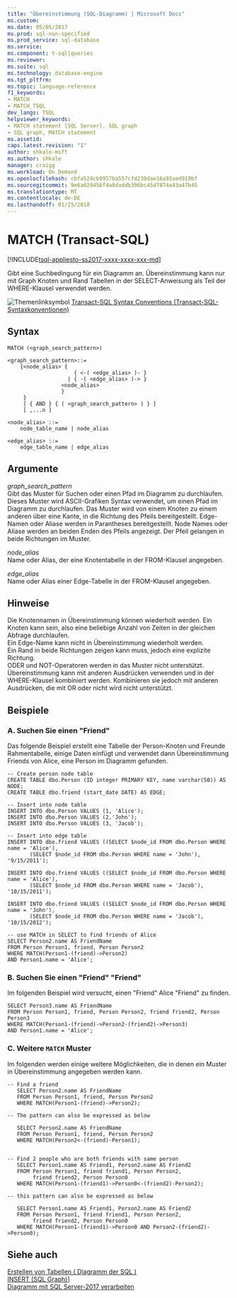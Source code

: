 ```yaml
---
title: "Übereinstimmung (SQL-Diagramm) | Microsoft Docs"
ms.custom: 
ms.date: 05/05/2017
ms.prod: sql-non-specified
ms.prod_service: sql-database
ms.service: 
ms.component: t-sql|queries
ms.reviewer: 
ms.suite: sql
ms.technology: database-engine
ms.tgt_pltfrm: 
ms.topic: language-reference
f1_keywords:
- MATCH
- MATCH_TSQL
dev_langs: TSQL
helpviewer_keywords:
- MATCH statement [SQL Server], SQL graph
- SQL graph, MATCH statement
ms.assetid: 
caps.latest.revision: "1"
author: shkale-msft
ms.author: shkale
manager: craigg
ms.workload: On Demand
ms.openlocfilehash: cbfa524cb9957ba557cfd239dae16a93aed919bf
ms.sourcegitcommit: 9e6a029456f4a8daddb396bc45d7874a43a47b45
ms.translationtype: MT
ms.contentlocale: de-DE
ms.lasthandoff: 01/25/2018
---
```

# <a name="match-transact-sql"></a>MATCH (Transact-SQL)
[!INCLUDE[tsql-appliesto-ss2017-xxxx-xxxx-xxx-md](../../includes/tsql-appliesto-ss2017-xxxx-xxxx-xxx-md.md)]

  Gibt eine Suchbedingung für ein Diagramm an. Übereinstimmung kann nur mit Graph Knoten und Rand Tabellen in der SELECT-Anweisung als Teil der WHERE-Klausel verwendet werden. 
  
 ![Themenlinksymbol](../../database-engine/configure-windows/media/topic-link.gif "Topic link icon") [Transact-SQL Syntax Conventions (Transact-SQL-Syntaxkonventionen)](../../t-sql/language-elements/transact-sql-syntax-conventions-transact-sql.md)  
  
## <a name="syntax"></a>Syntax  
  
```  
MATCH (<graph_search_pattern>)

<graph_search_pattern>::=
    {<node_alias> { 
                     { <-( <edge_alias> )- } 
                   | { -( <edge_alias> )-> }
                 <node_alias> 
                 } 
     }
     [ { AND } { ( <graph_search_pattern> ) } ]
     [ ,...n ]
  
<node_alias> ::=
    node_table_name | node_alias 

<edge_alias> ::=
    edge_table_name | edge_alias
```

## <a name="arguments"></a>Argumente  
*graph_search_pattern*  
Gibt das Muster für Suchen oder einen Pfad im Diagramm zu durchlaufen. Dieses Muster wird ASCII-Grafiken Syntax verwendet, um einen Pfad im Diagramm zu durchlaufen. Das Muster wird von einem Knoten zu einem anderen über eine Kante, in die Richtung des Pfeils bereitgestellt. Edge-Namen oder Aliase werden in Parantheses bereitgestellt. Node Names oder Aliase werden an beiden Enden des Pfeils angezeigt. Der Pfeil gelangen in beide Richtungen im Muster.

*node_alias*  
Name oder Alias, der eine Knotentabelle in der FROM-Klausel angegeben.

*edge_alias*  
Name oder Alias einer Edge-Tabelle in der FROM-Klausel angegeben.


## <a name="remarks"></a>Hinweise  
Die Knotennamen in Übereinstimmung können wiederholt werden.  Ein Knoten kann sein, also eine beliebige Anzahl von Zeiten in der gleichen Abfrage durchlaufen.  
Ein Edge-Name kann nicht in Übereinstimmung wiederholt werden.  
Ein Rand in beide Richtungen zeigen kann muss, jedoch eine explizite Richtung.  
ODER und NOT-Operatoren werden in das Muster nicht unterstützt. Übereinstimmung kann mit anderen Ausdrücken verwenden und in der WHERE-Klausel kombiniert werden. Kombinieren sie jedoch mit anderen Ausdrücken, die mit OR oder nicht wird nicht unterstützt. 

## <a name="examples"></a>Beispiele  
### <a name="a--find-a-friend"></a>A.  Suchen Sie einen "Friend" 
 Das folgende Beispiel erstellt eine Tabelle der Person-Knoten und Freunde Rahmentabelle, einige Daten einfügt und verwendet dann Übereinstimmung Friends von Alice, eine Person im Diagramm gefunden.

 ```
 -- Create person node table
 CREATE TABLE dbo.Person (ID integer PRIMARY KEY, name varchar(50)) AS NODE;
 CREATE TABLE dbo.friend (start_date DATE) AS EDGE;

 -- Insert into node table
 INSERT INTO dbo.Person VALUES (1, 'Alice');
 INSERT INTO dbo.Person VALUES (2,'John');
 INSERT INTO dbo.Person VALUES (3, 'Jacob');

-- Insert into edge table
INSERT INTO dbo.friend VALUES ((SELECT $node_id FROM dbo.Person WHERE name = 'Alice'),
        (SELECT $node_id FROM dbo.Person WHERE name = 'John'), '9/15/2011');

INSERT INTO dbo.friend VALUES ((SELECT $node_id FROM dbo.Person WHERE name = 'Alice'),
        (SELECT $node_id FROM dbo.Person WHERE name = 'Jacob'), '10/15/2011');

INSERT INTO dbo.friend VALUES ((SELECT $node_id FROM dbo.Person WHERE name = 'John'),
        (SELECT $node_id FROM dbo.Person WHERE name = 'Jacob'), '10/15/2012');

-- use MATCH in SELECT to find friends of Alice
SELECT Person2.name AS FriendName
FROM Person Person1, friend, Person Person2
WHERE MATCH(Person1-(friend)->Person2)
AND Person1.name = 'Alice';

 ```

 ### <a name="b--find-friend-of-a-friend"></a>B.  Suchen Sie einen "Friend" "Friend"
 Im folgenden Beispiel wird versucht, einen "Friend" Alice "Friend" zu finden. 

 ```
SELECT Person3.name AS FriendName 
FROM Person Person1, friend, Person Person2, friend friend2, Person Person3
WHERE MATCH(Person1-(friend)->Person2-(friend2)->Person3)
AND Person1.name = 'Alice';

 ```

### <a name="c--more-match-patterns"></a>C.  Weitere `MATCH` Muster
 Im folgenden werden einige weitere Möglichkeiten, die in denen ein Muster in Übereinstimmung angegeben werden kann.

 ```
 -- Find a friend
    SELECT Person2.name AS FriendName
    FROM Person Person1, friend, Person Person2
    WHERE MATCH(Person1-(friend)->Person2);
    
-- The pattern can also be expressed as below

    SELECT Person2.name AS FriendName
    FROM Person Person1, friend, Person Person2 
    WHERE MATCH(Person2<-(friend)-Person1);


-- Find 2 people who are both friends with same person
    SELECT Person1.name AS Friend1, Person2.name AS Friend2
    FROM Person Person1, friend friend1, Person Person2, 
         friend friend2, Person Person0
    WHERE MATCH(Person1-(friend1)->Person0<-(friend2)-Person2);
    
-- this pattern can also be expressed as below

    SELECT Person1.name AS Friend1, Person2.name AS Friend2
    FROM Person Person1, friend friend1, Person Person2, 
         friend friend2, Person Person0
    WHERE MATCH(Person1-(friend1)->Person0 AND Person2-(friend2)->Person0);
 ```
 

## <a name="see-also"></a>Siehe auch  
 [Erstellen von Tabellen &#40; Diagramm der SQL &#41;](../../t-sql/statements/create-table-sql-graph.md)   
 [INSERT (SQL Graph)](../../t-sql/statements/insert-sql-graph.md)]  
 [Diagramm mit SQL Server-2017 verarbeiten](../../relational-databases/graphs/sql-graph-overview.md)  
